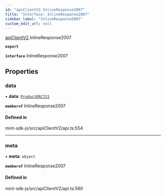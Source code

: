 ```yaml
---
id: "apiClientV2.InlineResponse2007"
title: "Interface: InlineResponse2007"
sidebar_label: "InlineResponse2007"
custom_edit_url: null
---
```


[apiClientV2](../modules/apiClientV2).InlineResponse2007

**`export`**

**`interface`** InlineResponse2007

## Properties

### data

• **data**: [`ProductERC721`](apiClientV2.ProductERC721)

**`memberof`** InlineResponse2007

#### Defined in

mint-sdk-js/src/apiClientV2/api.ts:554

___

### meta

• **meta**: `object`

**`memberof`** InlineResponse2007

#### Defined in

mint-sdk-js/src/apiClientV2/api.ts:560
